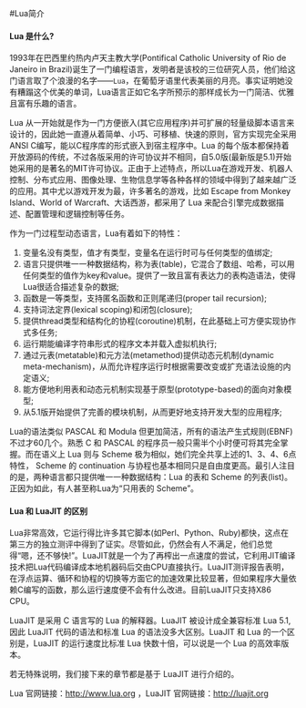#Lua简介

#### Lua 是什么?

1993年在巴西里约热内卢天主教大学(Pontifical Catholic University of Rio de Janeiro in Brazil)诞生了一门编程语言，发明者是该校的三位研究人员，他们给这门语言取了个浪漫的名字——`Lua`，在葡萄牙语里代表美丽的月亮。事实证明她没有糟蹋这个优美的单词，Lua语言正如它名字所预示的那样成长为一门简洁、优雅且富有乐趣的语言。

Lua 从一开始就是作为一门方便嵌入(其它应用程序)并可扩展的轻量级脚本语言来设计的，因此她一直遵从着简单、小巧、可移植、快速的原则，官方实现完全采用ANSI C编写，能以C程序库的形式嵌入到宿主程序中。Lua 的每个版本都保持着开放源码的传统，不过各版采用的许可协议并不相同，自5.0版(最新版是5.1)开始她采用的是著名的MIT许可协议。正由于上述特点，所以Lua在游戏开发、机器人控制、分布式应用、图像处理、生物信息学等各种各样的领域中得到了越来越广泛的应用。其中尤以游戏开发为最，许多著名的游戏，比如 Escape from Monkey Island、World of Warcraft、大话西游，都采用了 Lua 来配合引擎完成数据描述、配置管理和逻辑控制等任务。

作为一门过程型动态语言，Lua有着如下的特性：

1. 变量名没有类型，值才有类型，变量名在运行时可与任何类型的值绑定;
2. 语言只提供唯一一种数据结构，称为表(table)，它混合了数组、哈希，可以用任何类型的值作为key和value。提供了一致且富有表达力的表构造语法，使得Lua很适合描述复杂的数据;
3. 函数是一等类型，支持匿名函数和正则尾递归(proper tail recursion);
4. 支持词法定界(lexical scoping)和闭包(closure);
5. 提供thread类型和结构化的协程(coroutine)机制，在此基础上可方便实现协作式多任务;
6. 运行期能编译字符串形式的程序文本并载入虚拟机执行;
7. 通过元表(metatable)和元方法(metamethod)提供动态元机制(dynamic meta-mechanism)，从而允许程序运行时根据需要改变或扩充语法设施的内定语义;
8. 能方便地利用表和动态元机制实现基于原型(prototype-based)的面向对象模型;
9. 从5.1版开始提供了完善的模块机制，从而更好地支持开发大型的应用程序;

Lua的语法类似 PASCAL 和 Modula 但更加简洁，所有的语法产生式规则(EBNF)不过才60几个。熟悉 C 和 PASCAL 的程序员一般只需半个小时便可将其完全掌握。而在语义上 Lua 则与 Scheme 极为相似，她们完全共享上述的1、3、4、6点特性， Scheme 的 continuation 与协程也基本相同只是自由度更高。最引人注目的是，两种语言都只提供唯一一种数据结构：Lua 的表和 Scheme 的列表(list)。正因为如此，有人甚至称Lua为“只用表的 Scheme”。

#### Lua 和 LuaJIT 的区别

Lua非常高效，它运行得比许多其它脚本(如Perl、Python、Ruby)都快，这点在第三方的独立测评中得到了证实。尽管如此，仍然会有人不满足，他们总觉得“嗯，还不够快!”。LuaJIT就是一个为了再榨出一点速度的尝试，它利用JIT编译技术把Lua代码编译成本地机器码后交由CPU直接执行。LuaJIT测评报告表明，在浮点运算、循环和协程的切换等方面它的加速效果比较显著，但如果程序大量依赖C编写的函数，那么运行速度便不会有什么改进。目前LuaJIT只支持X86 CPU。

LuaJIT 是采用 C 语言写的 Lua 的解释器。LuaJIT 被设计成全兼容标准 Lua 5.1, 因此 LuaJIT 代码的语法和标准 Lua 的语法没多大区别。LuaJIT 和 Lua 的一个区别是，LuaJIT 的运行速度比标准 Lua 快数十倍，可以说是一个 Lua 的高效率版本。

若无特殊说明，我们接下来的章节都是基于 LuaJIT 进行介绍的。

Lua 官网链接：http://www.lua.org ，LuaJIT 官网链接：http://luajit.org
